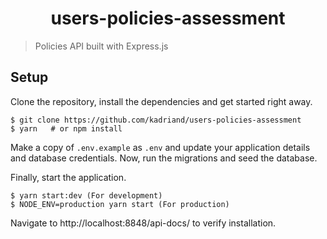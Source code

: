 <h1 align="center">
 users-policies-assessment
</h1>

> Policies API built with Express.js

## Setup

Clone the repository, install the dependencies and get started right away.

    $ git clone https://github.com/kadriand/users-policies-assessment
    $ yarn   # or npm install

Make a copy of `.env.example` as `.env` and update your application details and database credentials. Now, run the migrations and seed the database.

Finally, start the application.

    $ yarn start:dev (For development)
    $ NODE_ENV=production yarn start (For production)

Navigate to http://localhost:8848/api-docs/ to verify installation.
